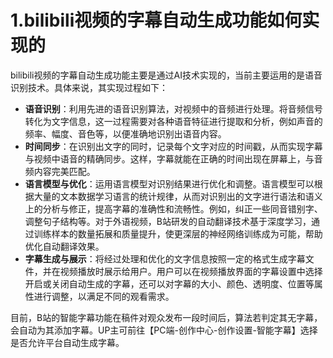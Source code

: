 # 1.bilibili视频的字幕自动生成功能如何实现的

bilibili视频的字幕自动生成功能主要是通过AI技术实现的，当前主要运用的是语音识别技术。具体来说，其实现过程如下：
- **语音识别**：利用先进的语音识别算法，对视频中的音频进行处理。将音频信号转化为文字信息，这一过程需要对各种语音特征进行提取和分析，例如声音的频率、幅度、音色等，以便准确地识别出语音内容。
- **时间同步**：在识别出文字的同时，记录每个文字对应的时间戳，从而实现字幕与视频中语音的精确同步。这样，字幕就能在正确的时间出现在屏幕上，与音频内容完美匹配。
- **语言模型与优化**：运用语言模型对识别结果进行优化和调整。语言模型可以根据大量的文本数据学习语言的统计规律，从而对识别出的文字进行语法和语义上的分析与修正，提高字幕的准确性和流畅性。例如，纠正一些同音错别字、调整句子结构等。对于外语视频，B站研发的自动翻译技术基于深度学习，通过训练样本的数量拓展和质量提升，使更深层的神经网络训练成为可能，帮助优化自动翻译效果。
- **字幕生成与展示**：将经过处理和优化的文字信息按照一定的格式生成字幕文件，并在视频播放时展示给用户。用户可以在视频播放界面的字幕设置中选择开启或关闭自动生成的字幕，还可以对字幕的大小、颜色、透明度、位置等属性进行调整，以满足不同的观看需求。

目前，B站的智能字幕功能在稿件对观众发布一段时间后，算法若判定其无字幕，会自动为其添加字幕。UP主可前往【PC端-创作中心-创作设置-智能字幕】选择是否允许平台自动生成字幕。


